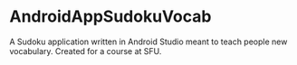 # AndroidAppSudokuVocab
A Sudoku application written in Android Studio meant to teach people new vocabulary. Created for a course at SFU.
